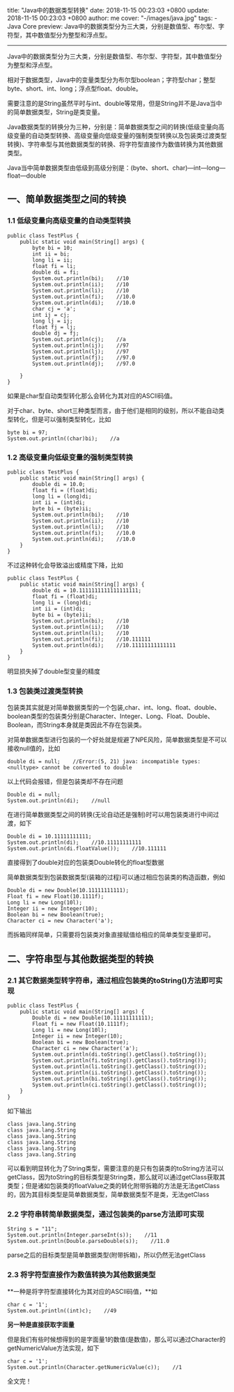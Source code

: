 title: "Java中的数据类型转换"
date: 2018-11-15 00:23:03 +0800
update: 2018-11-15 00:23:03 +0800
author: me
cover: "-/images/java.jpg"
tags:
    - Java Core
preview: Java中的数据类型分为三大类，分别是数值型、布尔型、字符型，其中数值型分为整型和浮点型。

---

Java中的数据类型分为三大类，分别是数值型、布尔型、字符型，其中数值型分为整型和浮点型。

相对于数据类型，Java中的变量类型分为布尔型boolean；字符型char；整型byte、short、int、long；浮点型float、double。

需要注意的是String虽然平时与int、double等常用，但是String并不是Java当中的简单数据类型，String是类变量。

Java数据类型的转换分为三种，分别是：简单数据类型之间的转换(低级变量向高级变量的自动类型转换、高级变量向低级变量的强制类型转换以及包装类过渡类型转换)、字符串型与其他数据类型的转换、将字符型直接作为数值转换为其他数据类型。

Java当中简单数据类型由低级到高级分别是：(byte、short、char)—int—long—float—double

## 一、简单数据类型之间的转换

### 1.1 低级变量向高级变量的自动类型转换

```
public class TestPlus {
    public static void main(String[] args) {
        byte bi = 10;
        int ii = bi;
        long li = ii;
        float fi = li;
        double di = fi;
        System.out.println(bi);    //10
        System.out.println(ii);    //10
        System.out.println(li);    //10
        System.out.println(fi);    //10.0
        System.out.println(di);    //10.0
        char cj = 'a';
        int ij = cj;
        long lj = ij;
        float fj = lj;
        double dj = fj;
        System.out.println(cj);    //a
        System.out.println(ij);    //97
        System.out.println(lj);    //97
        System.out.println(fj);    //97.0
        System.out.println(dj);    //97.0

    }
}
```

如果是char型自动类型转化那么会转化为其对应的ASCII码值。

对于char、byte、short三种类型而言，由于他们是相同的级别，所以不能自动类型转化，但是可以强制类型转化，比如

```
byte bi = 97;
System.out.println((char)bi);    //a
```

### 1.2 高级变量向低级变量的强制类型转换

```
public class TestPlus {
    public static void main(String[] args) {
        double di = 10.0;
        float fi = (float)di;
        long li = (long)di;
        int ii = (int)di;
        byte bi = (byte)ii;
        System.out.println(bi);    //10
        System.out.println(ii);    //10
        System.out.println(li);    //10
        System.out.println(fi);    //10.0
        System.out.println(di);    //10.0
    }
}
```

不过这种转化会导致溢出或精度下降，比如

```
public class TestPlus {
    public static void main(String[] args) {
        double di = 10.1111111111111111111;
        float fi = (float)di;
        long li = (long)di;
        int ii = (int)di;
        byte bi = (byte)ii;
        System.out.println(bi);    //10
        System.out.println(ii);    //10
        System.out.println(li);    //10
        System.out.println(fi);    //10.111111
        System.out.println(di);    //10.11111111111111
    }
}
```

明显损失掉了double型变量的精度

### 1.3 包装类过渡类型转换

包装类其实就是对简单数据类型的一个包装,char、int、long、float、double、boolean类型的包装类分别是Character、Integer、Long、Float、Double、Boolean，而String本身就是类因此不存在包装类。

对简单数据类型进行包装的一个好处就是规避了NPE风险，简单数据类型是不可以接收null值的，比如

```
double di = null;    //Error:(5, 21) java: incompatible types: <nulltype> cannot be converted to double
```

以上代码会报错，但是包装类却不存在问题

```
Double di = null;
System.out.println(di);    //null
```

在进行简单数据类型之间的转换(无论自动还是强制)时可以用包装类进行中间过渡，如下

```
Double di = 10.11111111111;
System.out.println(di);    //10.11111111111
System.out.println(di.floatValue());    //10.111111
```

直接得到了double对应的包装类Double转化的float型数据

简单数据类型到包装数据类型(装箱的过程)可以通过相应包装类的构造函数，例如

```
Double di = new Double(10.11111111111);
Float fi = new Float(10.1111f);
Long li = new Long(10l);
Integer ii = new Integer(10);
Boolean bi = new Boolean(true);
Character ci = new Character('a');
```

而拆箱同样简单，只需要将包装类对象直接赋值给相应的简单类型变量即可。

## 二、字符串型与其他数据类型的转换

### 2.1 其它数据类型转字符串，通过相应包装类的toString()方法即可实现

```
public class TestPlus {
    public static void main(String[] args) {
        Double di = new Double(10.11111111111);
        Float fi = new Float(10.1111f);
        Long li = new Long(10l);
        Integer ii = new Integer(10);
        Boolean bi = new Boolean(true);
        Character ci = new Character('a');
        System.out.println(di.toString().getClass().toString());
        System.out.println(fi.toString().getClass().toString());
        System.out.println(li.toString().getClass().toString());
        System.out.println(ii.toString().getClass().toString());
        System.out.println(bi.toString().getClass().toString());
        System.out.println(ci.toString().getClass().toString());
    }
}
```

如下输出

```
class java.lang.String
class java.lang.String
class java.lang.String
class java.lang.String
class java.lang.String
class java.lang.String
```

可以看到明显转化为了String类型，需要注意的是只有包装类的toString方法可以getClass，因为toString的目标类型是String类，那么就可以通过getClass获取其类型；但是诸如包装类的floatValue之类的转化附带拆箱的方法是无法getClass的，因为其目标类型是简单数据类型，简单数据类型不是类，无法getClass

### 2.2 字符串转简单数据类型，通过包装类的parse方法即可实现

```
String s = "11";
System.out.println(Integer.parseInt(s));    //11
System.out.println(Double.parseDouble(s));    //11.0
```

parse之后的目标类型是简单数据类型(附带拆箱)，所以仍然无法getClass

### 2.3 将字符型直接作为数值转换为其他数据类型

**一种是将字符型直接转化为其对应的ASCII码值，**如

```
char c = '1';
System.out.println((int)c);    //49
```

<a name="d9c2dd1a"></a>
**另一种是直接获取字面量**

但是我们有些时候想得到的是字面量1的数值(是数值)，那么可以通过Character的getNumericValue方法实现，如下

```
char c = '1';
System.out.println(Character.getNumericValue(c));    //1
```

全文完！

